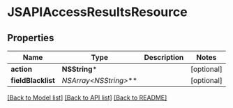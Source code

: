 # JSAPIAccessResultsResource

## Properties
Name | Type | Description | Notes
------------ | ------------- | ------------- | -------------
**action** | **NSString*** |  | [optional] 
**fieldBlacklist** | **NSArray&lt;NSString*&gt;*** |  | [optional] 

[[Back to Model list]](../README.md#documentation-for-models) [[Back to API list]](../README.md#documentation-for-api-endpoints) [[Back to README]](../README.md)


